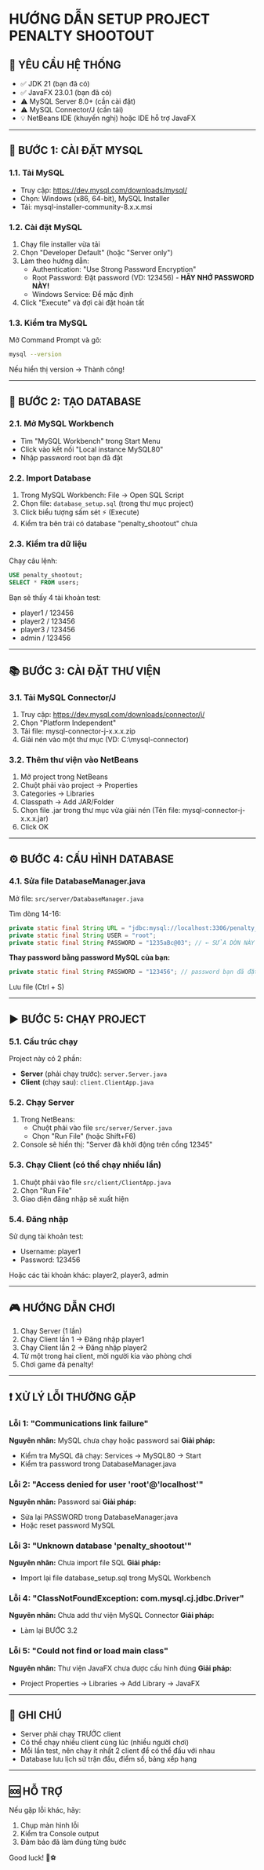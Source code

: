 # HƯỚNG DẪN SETUP PROJECT PENALTY SHOOTOUT

## 📌 YÊU CẦU HỆ THỐNG
- ✅ JDK 21 (bạn đã có)
- ✅ JavaFX 23.0.1 (bạn đã có)  
- ⚠️ MySQL Server 8.0+ (cần cài đặt)
- ⚠️ MySQL Connector/J (cần tải)
- 💡 NetBeans IDE (khuyến nghị) hoặc IDE hỗ trợ JavaFX

---

## 🔧 BƯỚC 1: CÀI ĐẶT MYSQL

### 1.1. Tải MySQL
- Truy cập: https://dev.mysql.com/downloads/mysql/
- Chọn: Windows (x86, 64-bit), MySQL Installer
- Tải: mysql-installer-community-8.x.x.msi

### 1.2. Cài đặt MySQL
1. Chạy file installer vừa tải
2. Chọn "Developer Default" (hoặc "Server only")
3. Làm theo hướng dẫn:
   - Authentication: "Use Strong Password Encryption"
   - Root Password: Đặt password (VD: 123456) - **HÃY NHỚ PASSWORD NÀY!**
   - Windows Service: Để mặc định
4. Click "Execute" và đợi cài đặt hoàn tất

### 1.3. Kiểm tra MySQL
Mở Command Prompt và gõ:
```bash
mysql --version
```
Nếu hiển thị version → Thành công!

---

## 💾 BƯỚC 2: TẠO DATABASE

### 2.1. Mở MySQL Workbench
- Tìm "MySQL Workbench" trong Start Menu
- Click vào kết nối "Local instance MySQL80"
- Nhập password root bạn đã đặt

### 2.2. Import Database
1. Trong MySQL Workbench: File → Open SQL Script
2. Chọn file: `database_setup.sql` (trong thư mục project)
3. Click biểu tượng sấm sét ⚡ (Execute)
4. Kiểm tra bên trái có database "penalty_shootout" chưa

### 2.3. Kiểm tra dữ liệu
Chạy câu lệnh:
```sql
USE penalty_shootout;
SELECT * FROM users;
```
Bạn sẽ thấy 4 tài khoản test:
- player1 / 123456
- player2 / 123456
- player3 / 123456
- admin / 123456

---

## 📚 BƯỚC 3: CÀI ĐẶT THƯ VIỆN

### 3.1. Tải MySQL Connector/J
1. Truy cập: https://dev.mysql.com/downloads/connector/j/
2. Chọn "Platform Independent" 
3. Tải file: mysql-connector-j-x.x.x.zip
4. Giải nén vào một thư mục (VD: C:\mysql-connector)

### 3.2. Thêm thư viện vào NetBeans
1. Mở project trong NetBeans
2. Chuột phải vào project → Properties
3. Categories → Libraries
4. Classpath → Add JAR/Folder
5. Chọn file .jar trong thư mục vừa giải nén
   (Tên file: mysql-connector-j-x.x.x.jar)
6. Click OK

---

## ⚙️ BƯỚC 4: CẤU HÌNH DATABASE

### 4.1. Sửa file DatabaseManager.java
Mở file: `src/server/DatabaseManager.java`

Tìm dòng 14-16:
```java
private static final String URL = "jdbc:mysql://localhost:3306/penalty_shootout";
private static final String USER = "root";
private static final String PASSWORD = "1235aBc@03"; // ← SỬA DÒN NÀY
```

**Thay password bằng password MySQL của bạn:**
```java
private static final String PASSWORD = "123456"; // password bạn đã đặt
```

Lưu file (Ctrl + S)

---

## ▶️ BƯỚC 5: CHẠY PROJECT

### 5.1. Cấu trúc chạy
Project này có 2 phần:
- **Server** (phải chạy trước): `server.Server.java`
- **Client** (chạy sau): `client.ClientApp.java`

### 5.2. Chạy Server
1. Trong NetBeans: 
   - Chuột phải vào file `src/server/Server.java`
   - Chọn "Run File" (hoặc Shift+F6)
2. Console sẽ hiển thị: "Server đã khởi động trên cổng 12345"

### 5.3. Chạy Client (có thể chạy nhiều lần)
1. Chuột phải vào file `src/client/ClientApp.java`
2. Chọn "Run File"
3. Giao diện đăng nhập sẽ xuất hiện

### 5.4. Đăng nhập
Sử dụng tài khoản test:
- Username: player1
- Password: 123456

Hoặc các tài khoản khác: player2, player3, admin

---

## 🎮 HƯỚNG DẪN CHƠI

1. Chạy Server (1 lần)
2. Chạy Client lần 1 → Đăng nhập player1
3. Chạy Client lần 2 → Đăng nhập player2
4. Từ một trong hai client, mời người kia vào phòng chơi
5. Chơi game đá penalty!

---

## ❗ XỬ LÝ LỖI THƯỜNG GẶP

### Lỗi 1: "Communications link failure"
**Nguyên nhân:** MySQL chưa chạy hoặc password sai
**Giải pháp:**
- Kiểm tra MySQL đã chạy: Services → MySQL80 → Start
- Kiểm tra password trong DatabaseManager.java

### Lỗi 2: "Access denied for user 'root'@'localhost'"
**Nguyên nhân:** Password sai
**Giải pháp:**
- Sửa lại PASSWORD trong DatabaseManager.java
- Hoặc reset password MySQL

### Lỗi 3: "Unknown database 'penalty_shootout'"
**Nguyên nhân:** Chưa import file SQL
**Giải pháp:**
- Import lại file database_setup.sql trong MySQL Workbench

### Lỗi 4: "ClassNotFoundException: com.mysql.cj.jdbc.Driver"
**Nguyên nhân:** Chưa add thư viện MySQL Connector
**Giải pháp:**
- Làm lại BƯỚC 3.2

### Lỗi 5: "Could not find or load main class"
**Nguyên nhân:** Thư viện JavaFX chưa được cấu hình đúng
**Giải pháp:**
- Project Properties → Libraries → Add Library → JavaFX

---

## 📝 GHI CHÚ

- Server phải chạy TRƯỚC client
- Có thể chạy nhiều client cùng lúc (nhiều người chơi)
- Mỗi lần test, nên chạy ít nhất 2 client để có thể đấu với nhau
- Database lưu lịch sử trận đấu, điểm số, bảng xếp hạng

---

## 🆘 HỖ TRỢ

Nếu gặp lỗi khác, hãy:
1. Chụp màn hình lỗi
2. Kiểm tra Console output
3. Đảm bảo đã làm đúng từng bước

Good luck! 🎯⚽
